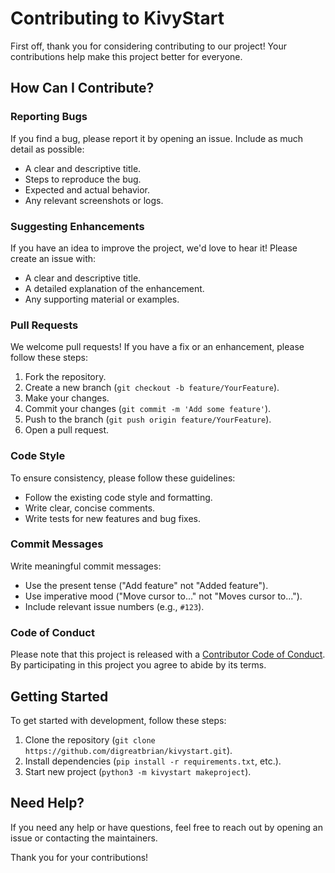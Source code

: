 # Contributing to KivyStart

First off, thank you for considering contributing to our project! Your contributions help make this project better for everyone.

## How Can I Contribute?

### Reporting Bugs

If you find a bug, please report it by opening an issue. Include as much detail as possible:
- A clear and descriptive title.
- Steps to reproduce the bug.
- Expected and actual behavior.
- Any relevant screenshots or logs.

### Suggesting Enhancements

If you have an idea to improve the project, we'd love to hear it! Please create an issue with:
- A clear and descriptive title.
- A detailed explanation of the enhancement.
- Any supporting material or examples.

### Pull Requests

We welcome pull requests! If you have a fix or an enhancement, please follow these steps:
1. Fork the repository.
2. Create a new branch (`git checkout -b feature/YourFeature`).
3. Make your changes.
4. Commit your changes (`git commit -m 'Add some feature'`).
5. Push to the branch (`git push origin feature/YourFeature`).
6. Open a pull request.

### Code Style

To ensure consistency, please follow these guidelines:
- Follow the existing code style and formatting.
- Write clear, concise comments.
- Write tests for new features and bug fixes.

### Commit Messages

Write meaningful commit messages:
- Use the present tense ("Add feature" not "Added feature").
- Use imperative mood ("Move cursor to..." not "Moves cursor to...").
- Include relevant issue numbers (e.g., `#123`).

### Code of Conduct

Please note that this project is released with a [Contributor Code of Conduct](CODE_OF_CONDUCT.md). By participating in this project you agree to abide by its terms.

## Getting Started

To get started with development, follow these steps:
1. Clone the repository (`git clone https://github.com/digreatbrian/kivystart.git`).
2. Install dependencies (`pip install -r requirements.txt`, etc.).
3. Start new project (`python3 -m kivystart makeproject`).

## Need Help?

If you need any help or have questions, feel free to reach out by opening an issue or contacting the maintainers.

Thank you for your contributions!